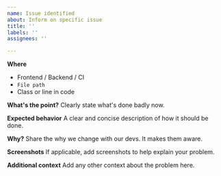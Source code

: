 ```yaml
---
name: Issue identified
about: Inform on specific issue
title: ''
labels: ''
assignees: ''

---
```


**Where**
- Frontend / Backend / CI 
- `File path`
- Class or line in code  

**What's the point?**
Clearly state what's done badly now.

**Expected behavior**
A clear and concise description of how it should be done.
  
**Why?**
Share the why we change with our devs. It makes them aware.

**Screenshots**
If applicable, add screenshots to help explain your problem.

**Additional context**
Add any other context about the problem here.

